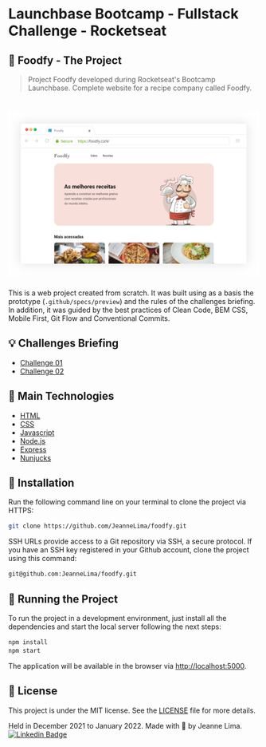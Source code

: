 # Launchbase Bootcamp - Fullstack Challenge - Rocketseat

## 🍲 Foodfy - The Project

> Project Foodfy developed during Rocketseat's Bootcamp Launchbase.
> Complete website for a recipe company called Foodfy.

<h1 align="center">
  <img alt="Foodfy" title="Foodfy mockup" src=".github/assets/foodfy-mockup.png" />
</h1>

This is a web project created from scratch.
It was built using as a basis the prototype (`.github/specs/preview`) and the rules of the challenges briefing.
In addition, it was guided by the best practices of Clean Code, BEM CSS, Mobile First, Git Flow and Conventional Commits.

## 💡 Challenges Briefing
- [Challenge 01](https://github.com/JeanneLima/bootcamp-launchbase-desafios-02/blob/master/desafios/02-foodfy.md)
- [Challenge 02](https://github.com/JeanneLima/bootcamp-launchbase-desafios-03/blob/master/desafios/03-refatorando-foodfy.md)


## 📌 Main Technologies

- [HTML](https://developer.mozilla.org/en-US/docs/Web/HTML)
- [CSS](https://developer.mozilla.org/en-US/docs/Web/CSS)
- [Javascript](https://developer.mozilla.org/en-US/docs/Web/JavaScript)
- [Node.js](https://nodejs.org/en/about/)
- [Express](http://expressjs.com)
- [Nunjucks](https://mozilla.github.io/nunjucks/)


## 📂 Installation

Run the following command line on your terminal to clone the project via HTTPS:

```bash
git clone https://github.com/JeanneLima/foodfy.git
```

SSH URLs provide access to a Git repository via SSH, a secure protocol. If you have an SSH key registered in your Github account, clone the project using this command:

```bash
git@github.com:JeanneLima/foodfy.git
```

## 🚀 Running the Project

To run the project in a development environment, just install all the dependencies and start the local server following the next steps:
```bash
npm install
npm start
```

The application will be available in the browser via [http://localhost:5000](http://localhost:5000).

## 📜 License

This project is under the MIT license. See the [LICENSE](https://github.com/JeanneLima/foodfy/blob/develop/LICENSE) file for more details.

Held in December 2021 to January 2022.
Made with 💜 by Jeanne Lima.
[![Linkedin Badge](https://img.shields.io/badge/-LinkedIn-blue?style=flat-square&logo=Linkedin&logoColor=white)](https://www.linkedin.com/in/jeannecslima/)

